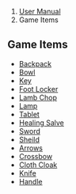 <ol class="breadcrumb">
  <li><a href="#/docs/contents">User Manual</a></li>
  <li class="active">Game Items</li>
</ol>

## Game Items

- [Backpack](#/docs/game.backpack)
- [Bowl](#/docs/game.bowl)
- [Key](#/docs/game.key)
- [Foot Locker](#/docs/game.footLocker)
- [Lamb Chop](#/docs/game.lambChop)
- [Lamp](#/docs/game.lamp)
- [Tablet](#/docs/game.tablet)
- [Healing Salve](#/docs/game.healingSalve)
- [Sword](#/docs/game.sword)
- [Sheild](#/docs/game.sheild)
- [Arrows](#/docs/game.arrows)
- [Crossbow](#/docs/game.crossbow)
- [Cloth Cloak](#/docs/game.clothCloak)
- [Knife](#/docs/game.knife)
- [Handle](#/docs/game.handle)